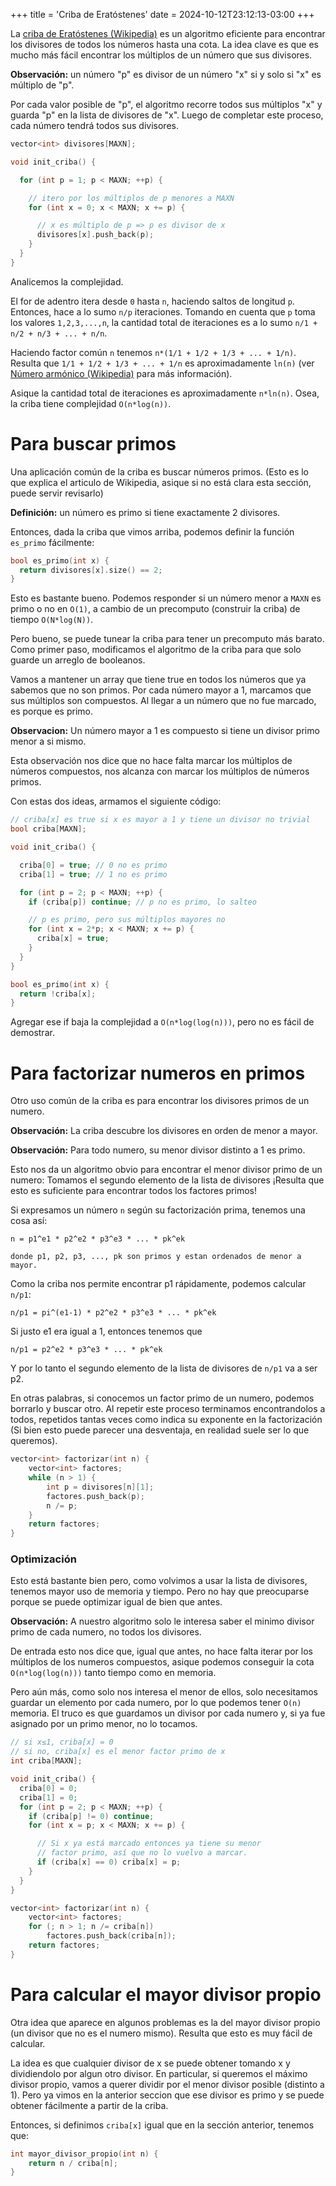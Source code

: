 +++
title = 'Criba de Eratóstenes'
date = 2024-10-12T23:12:13-03:00
+++

La [criba de Eratóstenes (Wikipedia)](https://es.wikipedia.org/wiki/Criba_de_Erat%C3%B3stenes)
es un algoritmo eficiente para encontrar los divisores de todos los números
hasta una cota. La idea clave es que es mucho más fácil encontrar los múltiplos
de un número que sus divisores.

**Observación:** un número "p" es divisor de un número "x" si y solo si "x" es
múltiplo de "p".

Por cada valor posible de "p", el algoritmo recorre todos sus múltiplos "x" y
guarda "p" en la lista de divisores de "x". Luego de completar este proceso,
cada número tendrá todos sus divisores.

```c++
vector<int> divisores[MAXN];

void init_criba() {

  for (int p = 1; p < MAXN; ++p) {

    // itero por los múltiplos de p menores a MAXN
    for (int x = 0; x < MAXN; x += p) {

      // x es múltiplo de p => p es divisor de x
      divisores[x].push_back(p);
    }
  }
}
```

Analicemos la complejidad.

El for de adentro itera desde `0` hasta `n`, haciendo saltos de longitud `p`.
Entonces, hace a lo sumo `n/p` iteraciones. Tomando en cuenta que `p` toma los
valores `1,2,3,...,n`, la cantidad total de iteraciones es a lo sumo
`n/1 + n/2 + n/3 + ... + n/n`.

Haciendo factor común `n` tenemos `n*(1/1 + 1/2 + 1/3 + ... + 1/n)`. Resulta que
`1/1 + 1/2 + 1/3 + ... + 1/n` es aproximadamente `ln(n)` (ver [Número armónico
(Wikipedia)](https://es.wikipedia.org/wiki/N%C3%BAmero_arm%C3%B3nico) para más
información).

Asique la cantidad total de iteraciones es aproximadamente `n*ln(n)`. Osea, la
criba tiene complejidad `O(n*log(n))`.

# Para buscar primos

Una aplicación común de la criba es buscar números primos. (Esto es lo que
explica el articulo de Wikipedia, asique si no está clara esta sección, puede
servir revisarlo)

**Definición:** un número es primo si tiene exactamente 2 divisores.

Entonces, dada la criba que vimos arriba, podemos definir la función `es_primo`
fácilmente:

```c++
bool es_primo(int x) {
  return divisores[x].size() == 2;
}
```

Esto es bastante bueno. Podemos responder si un número menor a `MAXN` es primo o
no en `O(1)`, a cambio de un precomputo (construir la criba) de tiempo
`O(N*log(N))`.

Pero bueno, se puede tunear la criba para tener un precomputo más barato. Como
primer paso, modificamos el algoritmo de la criba para que solo guarde un
arreglo de booleanos.

Vamos a mantener un array que tiene true en todos los números que ya sabemos que
no son primos. Por cada número mayor a 1, marcamos que sus múltiplos son
compuestos. Al llegar a un número que no fue marcado, es porque es primo.

**Observacion:** Un número mayor a 1 es compuesto si tiene un divisor primo
menor a si mismo.

Esta observación nos dice que no hace falta marcar los múltiplos de números
compuestos, nos alcanza con marcar los múltiplos de números primos.

Con estas dos ideas, armamos el siguiente código:

```c++
// criba[x] es true si x es mayor a 1 y tiene un divisor no trivial
bool criba[MAXN];

void init_criba() {

  criba[0] = true; // 0 no es primo
  criba[1] = true; // 1 no es primo

  for (int p = 2; p < MAXN; ++p) {
    if (criba[p]) continue; // p no es primo, lo salteo

    // p es primo, pero sus múltiplos mayores no
    for (int x = 2*p; x < MAXN; x += p) {
      criba[x] = true;
    }
  }
}

bool es_primo(int x) {
  return !criba[x];
}
```

Agregar ese if baja la complejidad a `O(n*log(log(n)))`, pero no es fácil de
demostrar.

# Para factorizar numeros en primos

Otro uso común de la criba es para encontrar los divisores primos de un numero.

**Observación:** La criba descubre los divisores en orden de menor a mayor.

**Observación:** Para todo numero, su menor divisor distinto a 1 es primo.

Esto nos da un algoritmo obvio para encontrar el menor divisor primo de un
numero: Tomamos el segundo elemento de la lista de divisores ¡Resulta que esto
es suficiente para encontrar todos los factores primos!

Si expresamos un número `n` según su factorización prima, tenemos una cosa así:

```
n = p1^e1 * p2^e2 * p3^e3 * ... * pk^ek

donde p1, p2, p3, ..., pk son primos y estan ordenados de menor a mayor.
```

Como la criba nos permite encontrar p1 rápidamente, podemos calcular `n/p1`:

```
n/p1 = pi^(e1-1) * p2^e2 * p3^e3 * ... * pk^ek
```

Si justo e1 era igual a 1, entonces tenemos que

```
n/p1 = p2^e2 * p3^e3 * ... * pk^ek
```

Y por lo tanto el segundo elemento de la lista de divisores de `n/p1` va a ser p2.

En otras palabras, si conocemos un factor primo de un numero, podemos borrarlo y
buscar otro. Al repetir este proceso terminamos encontrandolos a todos,
repetidos tantas veces como indica su exponente en la factorización (Si bien
esto puede parecer una desventaja, en realidad suele ser lo que queremos).

```c++
vector<int> factorizar(int n) {
	vector<int> factores;
	while (n > 1) {
		int p = divisores[n][1];
		factores.push_back(p);
		n /= p;
	}
	return factores;
}
```

### Optimización

Esto está bastante bien pero, como volvimos a usar la lista de divisores,
tenemos mayor uso de memoria y tiempo. Pero no hay que preocuparse porque se
puede optimizar igual de bien que antes.

**Observación:** A nuestro algoritmo solo le interesa saber el minimo divisor
primo de cada numero, no todos los divisores.

De entrada esto nos dice que, igual que antes, no hace falta iterar por los
múltiplos de los numeros compuestos, asique podemos conseguir la cota
`O(n*log(log(n)))` tanto tiempo como en memoria.

Pero aún más, como solo nos interesa el menor de ellos, solo necesitamos guardar
un elemento por cada numero, por lo que podemos tener `O(n)` memoria. El truco es
que guardamos un divisor por cada numero y, si ya fue asignado por un primo
menor, no lo tocamos.

```c++
// si x≤1, criba[x] = 0
// si no, criba[x] es el menor factor primo de x
int criba[MAXN];

void init_criba() {
  criba[0] = 0;
  criba[1] = 0;
  for (int p = 2; p < MAXN; ++p) {
    if (criba[p] != 0) continue;
    for (int x = p; x < MAXN; x += p) {

      // Si x ya está marcado entonces ya tiene su menor
      // factor primo, así que no lo vuelvo a marcar.
      if (criba[x] == 0) criba[x] = p;
    }
  }
}

vector<int> factorizar(int n) {
	vector<int> factores;
	for (; n > 1; n /= criba[n])
		factores.push_back(criba[n]);
	return factores;
}
```

# Para calcular el mayor divisor propio

Otra idea que aparece en algunos problemas es la del mayor divisor propio (un
divisor que no es el numero mismo). Resulta que esto es muy fácil de calcular.

La idea es que cualquier divisor de x se puede obtener tomando x y dividiendolo
por algun otro divisor. En particular, si queremos el máximo divisor propio,
vamos a querer dividir por el menor divisor posible (distinto a 1). Pero ya
vimos en la anterior seccion que ese divisor es primo y se puede obtener
fácilmente a partir de la criba.

Entonces, si definimos `criba[x]` igual que en la sección anterior, tenemos que:

```c++
int mayor_divisor_propio(int n) {
	return n / criba[n];
}
```

